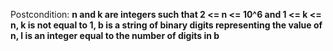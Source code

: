 Postcondition: **n and k are integers such that 2 <= n <= 10^6 and 1 <= k <= n, k is not equal to 1, b is a string of binary digits representing the value of n, l is an integer equal to the number of digits in b**